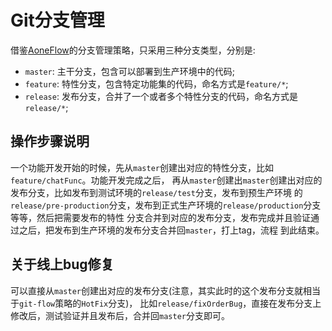 # Git分支管理

借鉴[AoneFlow](https://yq.aliyun.com/articles/573549)的分支管理策略，只采用三种分支类型，分别是:

- `master`: 主干分支，包含可以部署到生产环境中的代码;
- `feature`: 特性分支，包含特定功能集的代码，命名方式是`feature/*`;
- `release`: 发布分支，合并了一个或者多个特性分支的代码，命名方式是`release/*`;

## 操作步骤说明

一个功能开发开始的时候，先从`master`创建出对应的特性分支，比如`feature/chatFunc`。功能开发完成之后，
再从`master`创建出`master`创建出对应的发布分支，比如发布到测试环境的`release/test`分支，发布到预生产环境
的`release/pre-production`分支，发布到正式生产环境的`release/production`分支等等，然后把需要发布的特性
分支合并到对应的发布分支，发布完成并且验证通过之后，把发布到生产环境的发布分支合并回`master`，打上tag，流程
到此结束。

## 关于线上bug修复

可以直接从`master`创建出对应的发布分支(注意，其实此时的这个发布分支就相当于`git-flow`策略的`HotFix`分支)，
比如`release/fixOrderBug`，直接在发布分支上修改后，测试验证并且发布后，合并回`master`分支即可。
